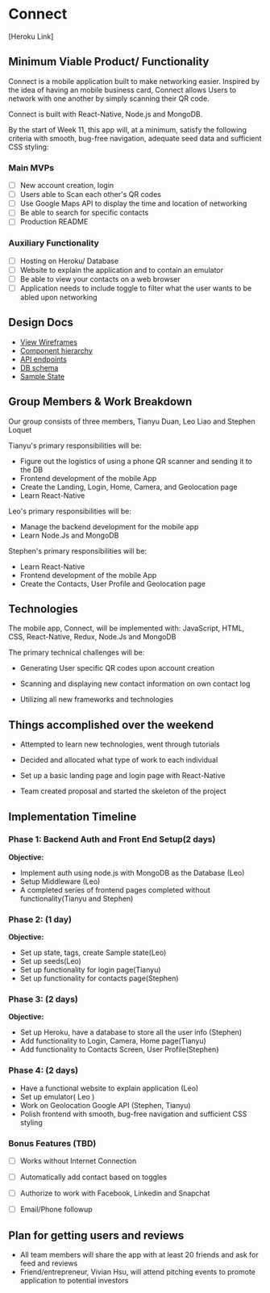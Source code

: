 # Connect

[Heroku Link]

## Minimum Viable Product/ Functionality

Connect is a mobile application built to make networking easier. Inspired by the idea of having an mobile business card, Connect allows Users to network with one another by simply scanning their QR code.

Connect is built with React-Native, Node.js and MongoDB.

By the start of Week 11, this app will, at a minimum, satisfy the following criteria with smooth, bug-free navigation, adequate seed data and sufficient CSS styling:

### Main MVPs

- [ ] New account creation, login
- [ ] Users able to Scan each other's QR codes
- [ ] Use Google Maps API to display the time and location of networking
- [ ] Be able to search for specific contacts
- [ ] Production README

### Auxiliary Functionality

- [ ] Hosting on Heroku/ Database
- [ ] Website to explain the application and to contain an emulator
- [ ] Be able to view your contacts on a web browser
- [ ] Application needs to include toggle to filter what the user wants to be abled upon networking

## Design Docs
* [View Wireframes][wireframes]
* [Component hierarchy][components]
* [API endpoints][api-endpoints]
* [DB schema][schema]
* [Sample State][sample-state]

[wireframes]: ./wireframes
[components]: ./component-hierarchy.md
[sample-state]: ./sample-state.md
[api-endpoints]: ./api-endpoints.md
[schema]: ./schema.md

## Group Members & Work Breakdown

Our group consists of three members, Tianyu Duan, Leo Liao and Stephen Loquet

Tianyu's primary responsibilities will be:
  - Figure out the logistics of using a phone QR scanner and sending it to the DB
  - Frontend development of the mobile App
  - Create the Landing, Login, Home, Camera, and Geolocation page
  - Learn React-Native

Leo's primary responsibilities will be:
  - Manage the backend development for the mobile app
  - Learn Node.Js and MongoDB

Stephen's primary responsibilities will be:
  - Learn React-Native
  - Frontend development of the mobile App
  - Create the Contacts, User Profile and Geolocation page


## Technologies

The mobile app, Connect, will be implemented with: JavaScript, HTML, CSS, React-Native, Redux, Node.Js and MongoDB

The primary technical challenges will be:

  - Generating User specific QR codes upon account creation

  - Scanning and displaying new contact information on own contact log

  - Utilizing all new frameworks and technologies

## Things accomplished over the weekend

 - Attempted to learn new technologies, went through tutorials

 - Decided and allocated what type of work to each individual

 - Set up a basic landing page and login page with React-Native

 - Team created proposal and started the skeleton of the project


## Implementation Timeline

### Phase 1: Backend Auth and Front End Setup(2 days)

**Objective:**
  - Implement auth using node.js with MongoDB as the Database (Leo)
  - Setup Middleware (Leo)
  - A completed series of frontend pages completed without functionality(Tianyu and Stephen)

### Phase 2:  (1 day)

**Objective:**
  - Set up state, tags, create Sample state(Leo)
  - Set up seeds(Leo)
  - Set up functionality for login page(Tianyu)
  - Set up functionality for contacts page(Stephen)

### Phase 3:  (2 days)

**Objective:**
  -  Set up Heroku, have a database to store all the user info (Stephen)
  -  Add functionality to Login, Camera, Home page(Tianyu)
  -  Add functionality to Contacts Screen, User Profile(Stephen)

### Phase 4:  (2 days)
  -  Have a functional website to explain application (Leo)
  -  Set up emulator( Leo )
  - Work on Geolocation Google API (Stephen, Tianyu)
  - Polish frontend with smooth, bug-free navigation and sufficient CSS styling


### Bonus Features (TBD)
- [ ] Works without Internet Connection
- [ ] Automatically add contact based on toggles
- [ ] Authorize to work with Facebook, Linkedin and Snapchat
- [ ] Email/Phone followup


## Plan for getting users and reviews
- All team members will share the app with at least 20 friends and ask for feed and reviews
- Friend/entrepreneur, Vivian Hsu, will attend pitching events to promote application to potential investors
